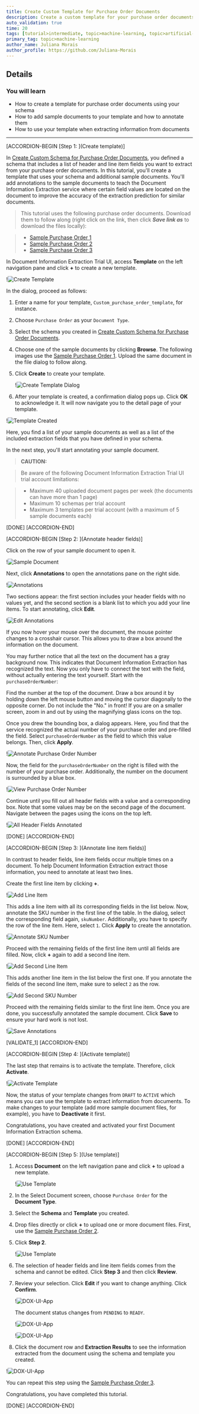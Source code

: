```yaml
---
title: Create Custom Template for Purchase Order Documents
description: Create a custom template for your purchase order documents to extract information from similar documents using the Document Information Extraction service.
auto_validation: true
time: 20
tags: [tutorial>intermediate, topic>machine-learning, topic>artificial-intelligence, topic>cloud, products>sap-business-technology-platform, products>sap-ai-business-services, products>document-information-extraction]
primary_tag: topic>machine-learning
author_name: Juliana Morais
author_profile: https://github.com/Juliana-Morais
---
```


## Details
### You will learn
  - How to create a template for purchase order documents using your schema
  - How to add sample documents to your template and how to annotate them
  - How to use your template when extracting information from documents

---

[ACCORDION-BEGIN [Step 1: ](Create template)]

In [Create Custom Schema for Purchase Order Documents](cp-aibus-dox-ui-schema), you defined a schema that includes a list of header and line item fields you want to extract from your purchase order documents. In this tutorial, you'll create a template that uses your schema and additional sample documents. You'll add annotations to the sample documents to teach the Document Information Extraction service where certain field values are located on the document to improve the accuracy of the extraction prediction for similar documents.

>This tutorial uses the following purchase order documents. Download them to follow along (right click on the link, then click ***Save link as*** to download the files locally):

> - [Sample Purchase Order 1](https://github.com/SAPDocuments/Tutorials/raw/master/tutorials/cp-aibus-dox-ui-template/data/sample-purchase-order-1.pdf)
> - [Sample Purchase Order 2](https://github.com/SAPDocuments/Tutorials/raw/master/tutorials/cp-aibus-dox-ui-template/data/sample-purchase-order-2.pdf)
> - [Sample Purchase Order 3](https://github.com/SAPDocuments/Tutorials/raw/master/tutorials/cp-aibus-dox-ui-template/data/sample-purchase-order-3.pdf)


In Document Information Extraction Trial UI, access **Template** on the left navigation pane and click **+** to create a new template.

!![Create Template](png-files/access-template.png)

In the dialog, proceed as follows:

1. Enter a name for your template, `Custom_purchase_order_template`, for instance.

2. Choose `Purchase Order` as your `Document Type`.

3. Select the schema you created in [Create Custom Schema for Purchase Order Documents](cp-aibus-dox-ui-schema).

4. Choose one of the sample documents by clicking **Browse**. The following images use the [Sample Purchase Order 1](https://github.com/SAPDocuments/Tutorials/raw/master/tutorials/cp-aibus-dox-ui-template/data/sample-purchase-order-1.pdf). Upload the same document in the file dialog to follow along.

5. Click **Create** to create your template.

    !![Create Template Dialog](png-files/create-template.png)

6. After your template is created, a confirmation dialog pops up. Click **OK** to acknowledge it. It will now navigate you to the detail page of your template.

!![Template Created](png-files/template-created-dialog.png)

Here, you find a list of your sample documents as well as a list of the included extraction fields that you have defined in your schema.

In the next step, you'll start annotating your sample document.

>**CAUTION:**

>Be aware of the following Document Information Extraction Trial UI trial account limitations:​

>- Maximum 40 uploaded document pages per week​ (the documents can have more than 1 page)​
>- Maximum 10 schemas per trial account
>- Maximum 3 templates per trial account (with a maximum of 5 sample documents each)

[DONE]
[ACCORDION-END]


[ACCORDION-BEGIN [Step 2: ](Annotate header fields)]

Click on the row of your sample document to open it.

!![Sample Document](png-files/access-sample-document.png)

Next, click **Annotations** to open the annotations pane on the right side.

!![Annotations](png-files/sample-document-annotations.png)

Two sections appear: the first section includes your header fields with no values yet, and the second section is a blank list to which you add your line items. To start annotating, click **Edit**.

!![Edit Annotations](png-files/edit-sample-document-annotations.png)

If you now hover your mouse over the document, the mouse pointer changes to a crosshair cursor. This allows you to draw a box around the information on the document.

You may further notice that all the text on the document has a gray background now. This indicates that Document Information Extraction has recognized the text. Now you only have to connect the text with the field, without actually entering the text yourself. Start with the `purchaseOrderNumber`:

Find the number at the top of the document. Draw a box around it by holding down the left mouse button and moving the cursor diagonally to the opposite corner. Do not include the "No." in front! If you are on a smaller screen, zoom in and out by using the magnifying glass icons on the top.

Once you drew the bounding box, a dialog appears. Here, you find that the service recognized the actual number of your purchase order and pre-filled the field. Select `purchaseOrderNumber` as the field to which this value belongs. Then, click **Apply**.

!![Annotate Purchase Order Number](png-files/annotate-purchase-order-number.png)

Now, the field for the `purchaseOrderNumber` on the right is filled with the number of your purchase order. Additionally, the number on the document is surrounded by a blue box.

!![View Purchase Order Number](png-files/annotated-purchase-order-number.png)

Continue until you fill out all header fields with a value and a corresponding box. Note that some values may be on the second page of the document. Navigate between the pages using the icons on the top left.

!![All Header Fields Annotated](png-files/all-header-fields-annotations.png)

[DONE]
[ACCORDION-END]


[ACCORDION-BEGIN [Step 3: ](Annotate line item fields)]

In contrast to header fields, line item fields occur multiple times on a document. To help Document Information Extraction extract those information, you need to annotate at least two lines.

Create the first line item by clicking **+**.

!![Add Line Item](png-files/add-line-item.png)

This adds a line item with all its corresponding fields in the list below. Now, annotate the SKU number in the first line of the table. In the dialog, select the corresponding field again, `skuNumber`. Additionally, you have to specify the row of the line item. Here, select `1`. Click **Apply** to create the annotation.

!![Annotate SKU Number](png-files/add-sku-number.png)

Proceed with the remaining fields of the first line item until all fields are filled. Now, click **+** again to add a second line item.

!![Add Second Line Item](png-files/add-second-line-item.png)

This adds another line item in the list below the first one. If you annotate the fields of the second line item, make sure to select `2` as the row.

!![Add Second SKU Number](png-files/add-second-sku-number.png)

Proceed with the remaining fields similar to the first line item. Once you are done, you successfully annotated the sample document. Click **Save** to ensure your hard work is not lost.

!![Save Annotations](png-files/save-annotations.png)

[VALIDATE_1]
[ACCORDION-END]


[ACCORDION-BEGIN [Step 4: ](Activate template)]

The last step that remains is to activate the template. Therefore, click **Activate**.

!![Activate Template](png-files/activate-template.png)

Now, the status of your template changes from `DRAFT` to `ACTIVE` which means you can use the template to extract information from documents. To make changes to your template (add more sample document files, for example), you have to **Deactivate** it first.

Congratulations, you have created and activated your first Document Information Extraction schema.

[DONE]
[ACCORDION-END]


[ACCORDION-BEGIN [Step 5: ](Use template)]

1.  Access **Document** on the left navigation pane and click **+** to upload a new template.

    !![Use Template](png-files/access-document.png)

2. In the Select Document screen, choose `Purchase Order` for the **Document Type**.

3. Select the **Schema** and **Template** you created.

4. Drop files directly or click **+** to upload one or more document files. First, use the [Sample Purchase Order 2](https://github.com/SAPDocuments/Tutorials/raw/master/tutorials/cp-aibus-dox-ui-template/data/sample-purchase-order-2.pdf).

5. Click **Step 2**.

    !![Use Template](png-files/step-1.png)

6. The selection of header fields and line item fields comes from the schema and cannot be edited. Click **Step 3** and then click **Review**.

7. Review your selection. Click **Edit** if you want to change anything. Click **Confirm**.

    !![DOX-UI-App](png-files/review.png)

    The document status changes from `PENDING` to `READY`.

    !![DOX-UI-App](png-files/pending.png)


    !![DOX-UI-App](png-files/ready.png)

8. Click the document row and **Extraction Results** to see the information extracted from the document using the schema and template you created.

!![DOX-UI-App](png-files/results.png)

You can repeat this step using the [Sample Purchase Order 3](https://github.com/SAPDocuments/Tutorials/raw/master/tutorials/cp-aibus-dox-ui-template/data/sample-purchase-order-3.pdf).

Congratulations, you have completed this tutorial.

[DONE]
[ACCORDION-END]
